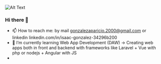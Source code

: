 [](https://media.giphy.com/media/u1WhXLjwgcXpHJBMRM/giphy.gif)
![Alt Text](https://media.giphy.com/media/vFKqnCdLPNOKc/giphy.gif)
### Hi there 👋

- 📫 How to reach me: by mail gonzalezaparicio.2000@gmail.com or linkedin linkedin.com/in/isaac-gonzalez-34296b200
- 🌱 I’m currently learning Web App Development (DAW) -> Creating web apps both in front and backend with frameworks like Laravel + Vue with php or nodejs + Angular with JS
- 

<!--
**Isipisi00/Isipisi00** is a ✨ _special_ ✨ repository because its `README.md` (this file) appears on your GitHub profile.

Here are some ideas to get you started:

- 🔭 I’m currently working on ...
- 🌱 I’m currently learning ...
- 👯 I’m looking to collaborate on ...
- 🤔 I’m looking for help with ...
- 💬 Ask me about ...
- 📫 How to reach me: ...
- 😄 Pronouns: ...
- ⚡ Fun fact: ...
-->

